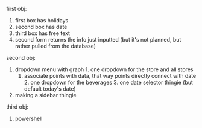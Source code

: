 first obj:
  1. first box has holidays
  2. second box has date
  3. third box has free text
  4. second form returns the info just inputted (but it's not planned, but rather pulled from the database)

second obj:
  1. dropdown menu with graph
    1. one dropdown for the store and all stores
      1. associate points with data, that way points directly connect with date
    2. one dropdown for the beverages
    3. one date selector thingie (but default today's date)
  2. making a sidebar thingie

third obj:
  1. powershell
